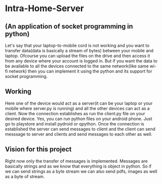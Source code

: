 # Intra-Home-Server
## (An application of socket programming in python)
Let's say that your laptop-to-mobile cord is not working and you want to transfer data(data is basically a stream of bytes) 
between your mobile and laptop. Ofcourse you can upload the files on the drive and then access it from any device where your account is logged in. But if
you want the data to be available to all the devices connected to the same network(like same wi-fi network) then you can implement it using the python and its 
support for socket programming. <br>
## Working
Here one of the device would act as a server(it can be your laptop or your mobile where server.py is running) and all the other devices can act as a client. Now the connection 
establishes as run the client.py file on your desired device. Yes, you can run python files on your android phone. Just go to playstore and install pydroid or qpython. Once the
connection is established the server can send messages to client and the client can send messsage to server and clients and send messages to each other as well.
## Vision for this project
Right now only the transfer of messages is implemented. Messages are basically strings and as we know that everything is object in python. So if we can send strings as a byte 
stream we can also send pdfs, images as well as a byte of stream.
